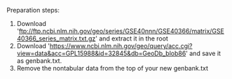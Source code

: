 Preparation steps:

1. Download 'ftp://ftp.ncbi.nlm.nih.gov/geo/series/GSE40nnn/GSE40366/matrix/GSE40366_series_matrix.txt.gz' and extract it in the root
2. Download 'https://www.ncbi.nlm.nih.gov/geo/query/acc.cgi?view=data&acc=GPL15988&id=32845&db=GeoDb_blob86' and save it as genbank.txt. 
3. Remove the nontabular data from the top of your new genbank.txt

